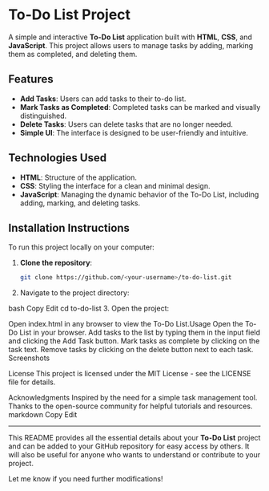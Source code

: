 # To-Do List Project

A simple and interactive **To-Do List** application built with **HTML**, **CSS**, and **JavaScript**. This project allows users to manage tasks by adding, marking them as completed, and deleting them.

## Features

- **Add Tasks**: Users can add tasks to their to-do list.
- **Mark Tasks as Completed**: Completed tasks can be marked and visually distinguished.
- **Delete Tasks**: Users can delete tasks that are no longer needed.
- **Simple UI**: The interface is designed to be user-friendly and intuitive.

## Technologies Used

- **HTML**: Structure of the application.
- **CSS**: Styling the interface for a clean and minimal design.
- **JavaScript**: Managing the dynamic behavior of the To-Do List, including adding, marking, and deleting tasks.

## Installation Instructions

To run this project locally on your computer:

1. **Clone the repository**:
   ```bash
   git clone https://github.com/<your-username>/to-do-list.git
2. Navigate to the project directory:

bash
Copy
Edit
cd to-do-list
3. Open the project:

Open index.html in any browser to view the To-Do List.Usage
Open the To-Do List in your browser.
Add tasks to the list by typing them in the input field and clicking the Add Task button.
Mark tasks as complete by clicking on the task text.
Remove tasks by clicking on the delete button next to each task.
Screenshots

License
This project is licensed under the MIT License - see the LICENSE file for details.

Acknowledgments
Inspired by the need for a simple task management tool.
Thanks to the open-source community for helpful tutorials and resources.
markdown
Copy
Edit

---

This README provides all the essential details about your **To-Do List** project and can be added to your GitHub repository for easy access by others. It will also be useful for anyone who wants to understand or contribute to your project.

Let me know if you need further modifications!

